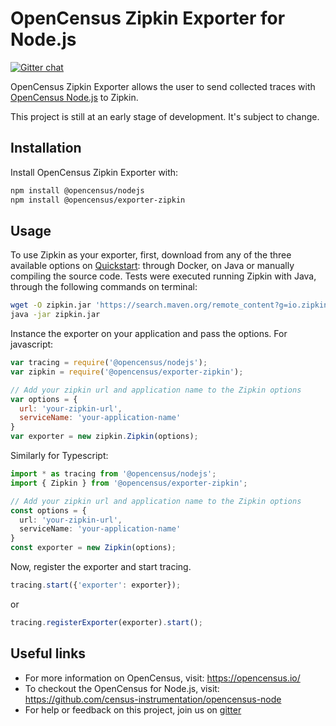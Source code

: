 # OpenCensus Zipkin Exporter for Node.js
[![Gitter chat][gitter-image]][gitter-url]

OpenCensus Zipkin Exporter allows the user to send collected traces with [OpenCensus Node.js](https://github.com/census-instrumentation/opencensus-node) to Zipkin.

This project is still at an early stage of development. It's subject to change.

## Installation

Install OpenCensus Zipkin Exporter with:
```bash
npm install @opencensus/nodejs
npm install @opencensus/exporter-zipkin
```

## Usage

To use Zipkin as your exporter, first, download from any of the three available options on [Quickstart](https://zipkin.io/pages/quickstart.html): through Docker, on Java or manually compiling the source code. Tests were executed running Zipkin with Java, through the following commands on terminal:

```bash
wget -O zipkin.jar 'https://search.maven.org/remote_content?g=io.zipkin.java&a=zipkin-server&v=LATEST&c=exec'
java -jar zipkin.jar
```

Instance the exporter on your application and pass the options. For javascript:

```javascript
var tracing = require('@opencensus/nodejs');
var zipkin = require('@opencensus/exporter-zipkin');

// Add your zipkin url and application name to the Zipkin options
var options = {
  url: 'your-zipkin-url',
  serviceName: 'your-application-name'
}
var exporter = new zipkin.Zipkin(options);
```

Similarly for Typescript:

```typescript
import * as tracing from '@opencensus/nodejs';
import { Zipkin } from '@opencensus/exporter-zipkin';

// Add your zipkin url and application name to the Zipkin options
const options = {
  url: 'your-zipkin-url',
  serviceName: 'your-application-name'
}
const exporter = new Zipkin(options);
```

Now, register the exporter and start tracing.

```javascript
tracing.start({'exporter': exporter});
```

or

```javascript
tracing.registerExporter(exporter).start();
```

## Useful links
- For more information on OpenCensus, visit: <https://opencensus.io/>
- To checkout the OpenCensus for Node.js, visit: <https://github.com/census-instrumentation/opencensus-node>
- For help or feedback on this project, join us on [gitter](https://gitter.im/census-instrumentation/Lobby)

[gitter-image]: https://badges.gitter.im/census-instrumentation/lobby.svg
[gitter-url]: https://gitter.im/census-instrumentation/lobby?utm_source=badge&utm_medium=badge&utm_campaign=pr-badge&utm_content=badge
